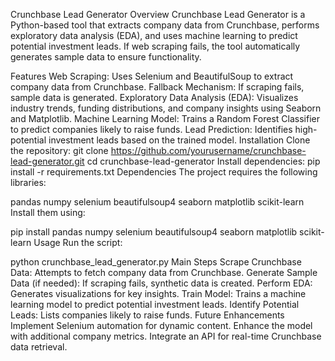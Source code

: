 Crunchbase Lead Generator
Overview
Crunchbase Lead Generator is a Python-based tool that extracts company data from Crunchbase, performs exploratory data analysis (EDA), and uses machine learning to predict potential investment leads. If web scraping fails, the tool automatically generates sample data to ensure functionality.

Features
Web Scraping: Uses Selenium and BeautifulSoup to extract company data from Crunchbase.
Fallback Mechanism: If scraping fails, sample data is generated.
Exploratory Data Analysis (EDA): Visualizes industry trends, funding distributions, and company insights using Seaborn and Matplotlib.
Machine Learning Model: Trains a Random Forest Classifier to predict companies likely to raise funds.
Lead Prediction: Identifies high-potential investment leads based on the trained model.
Installation
Clone the repository:
git clone https://github.com/yourusername/crunchbase-lead-generator.git
cd crunchbase-lead-generator
Install dependencies:
pip install -r requirements.txt
Dependencies
The project requires the following libraries:

pandas
numpy
selenium
beautifulsoup4
seaborn
matplotlib
scikit-learn
Install them using:

pip install pandas numpy selenium beautifulsoup4 seaborn matplotlib scikit-learn
Usage
Run the script:

python crunchbase_lead_generator.py
Main Steps
Scrape Crunchbase Data: Attempts to fetch company data from Crunchbase.
Generate Sample Data (if needed): If scraping fails, synthetic data is created.
Perform EDA: Generates visualizations for key insights.
Train Model: Trains a machine learning model to predict potential investment leads.
Identify Potential Leads: Lists companies likely to raise funds.
Future Enhancements
Implement Selenium automation for dynamic content.
Enhance the model with additional company metrics.
Integrate an API for real-time Crunchbase data retrieval.
